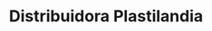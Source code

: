 ---
title: "Distribuidora Plastilandia"
url: /quetzaltenango/distribuidora-plastilandia/
shop: Allgemein
---